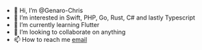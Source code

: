 - 👋 Hi, I’m @Genaro-Chris
- 👀 I’m interested in Swift, PHP, Go, Rust, C# and lastly Typescript
- 🌱 I’m currently learning Flutter
- 💞️ I’m looking to collaborate on anything
- 📫 How to reach me [email](mailto:christian25589@gmail.com)

<!---
Genaro-Chris/Genaro-Chris is a ✨ special ✨ repository because its `README.md` (this file) appears on your GitHub profile.
You can click the Preview link to take a look at your changes.
--->
